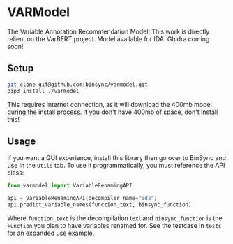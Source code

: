 # VARModel
The Variable Annotation Recommendation Model! This work is directly relient on the VarBERT project.
Model available for IDA. Ghidra coming soon!

## Setup
```bash
git clone git@github.com:binsync/varmodel.git
pip3 install ./varmodel
```

This requires internet connection, as it will download the 400mb model during the install process. If you don't have
400mb of space, don't install this! 

## Usage
If you want a GUI experience, install this library then go over to BinSync and use in the `Utils` tab. 
To use it programmatically, you must reference the API class:

```python
from varmodel import VariableRenamingAPI

api = VariableRenamingAPI(decompiler_name="ida")
api.predict_variable_names(function_text, binsync_function)
```
Where `function_text` is the decompilation text and `binsync_function` is the `Function` you plan to have variables
renamed for. See the testcase in `tests` for an expanded use example. 

